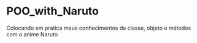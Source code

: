 # POO_with_Naruto
Colocando em pratica meus conhecimentos de classe, objeto e métodos com o anime Naruto
